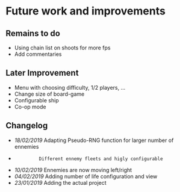 ﻿# Future work and improvements
## Remains to do 

* Using chain list on shoots for more fps
* Add commentaries

## Later Improvement

* Menu with choosing difficulty, 1/2 players, ...
* Change size of board-game
* Configurable ship
* Co-op mode

## Changelog
* *18/02/2019* Adapting Pseudo-RNG function for larger number of ennemies
*              Different ennemy fleets and higly configurable 
* *10/02/2019* Ennemies are now moving left/right
* *04/02/2019* Adding number of life configuration and view
* *23/01/2019* Adding the actual project

